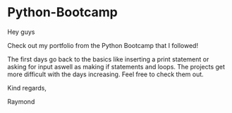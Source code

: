 # Python-Bootcamp

Hey guys

Check out my portfolio from the Python Bootcamp that I followed!

The first days go back to the basics like inserting a print statement or asking for input aswell as making if statements and loops.
The projects get more difficult with the days increasing. Feel free to check them out.

Kind regards,

Raymond
